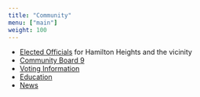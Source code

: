 ```yaml
---
title: "Community"
menu: ["main"]
weight: 100
---
```


* [Elected Officials](electedofficials) for Hamilton Heights and the vicinity
* [Community Board 9](communityboard)
* [Voting Information](elections)
* [Education](education)
* [News](news)